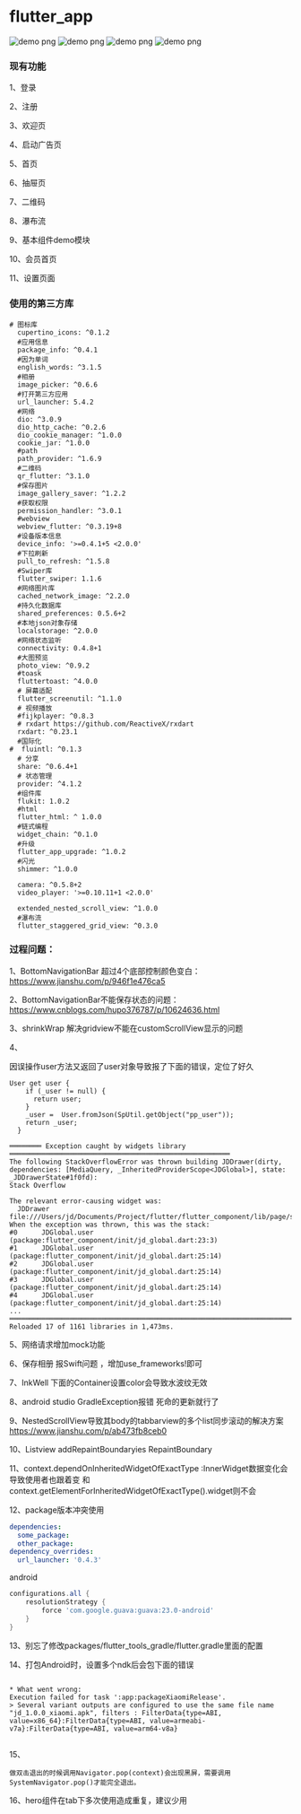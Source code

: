 # flutter_app

![demo png](https://github.com/JDongKhan/flutter_app/blob/master/1.gif "demo")
![demo png](https://github.com/JDongKhan/flutter_app/blob/master/2.gif "demo")
![demo png](https://github.com/JDongKhan/flutter_app/blob/master/3.gif "demo")
![demo png](https://github.com/JDongKhan/flutter_app/blob/master/4.gif "demo")


### 现有功能

1、登录

2、注册

3、欢迎页

4、启动广告页

5、首页

6、抽屉页

7、二维码

8、瀑布流

9、基本组件demo模块

10、会员首页

11、设置页面



### 使用的第三方库

```
# 图标库
  cupertino_icons: ^0.1.2
  #应用信息
  package_info: ^0.4.1
  #因为单词
  english_words: ^3.1.5
  #相册
  image_picker: ^0.6.6
  #打开第三方应用
  url_launcher: 5.4.2
  #网络
  dio: ^3.0.9
  dio_http_cache: ^0.2.6
  dio_cookie_manager: ^1.0.0
  cookie_jar: ^1.0.0
  #path
  path_provider: ^1.6.9
  #二维码
  qr_flutter: ^3.1.0
  #保存图片
  image_gallery_saver: ^1.2.2
  #获取权限
  permission_handler: ^3.0.1
  #webview
  webview_flutter: ^0.3.19+8
  #设备版本信息
  device_info: '>=0.4.1+5 <2.0.0'
  #下拉刷新
  pull_to_refresh: ^1.5.8
  #Swiper库
  flutter_swiper: 1.1.6
  #网络图片库
  cached_network_image: ^2.2.0
  #持久化数据库
  shared_preferences: 0.5.6+2
  #本地json对象存储
  localstorage: ^2.0.0
  #网络状态监听
  connectivity: 0.4.8+1
  #大图预览
  photo_view: ^0.9.2
  #toask
  fluttertoast: ^4.0.0
  # 屏幕适配
  flutter_screenutil: ^1.1.0
  # 视频播放
  #fijkplayer: ^0.8.3
  # rxdart https://github.com/ReactiveX/rxdart
  rxdart: ^0.23.1
  #国际化
#  fluintl: ^0.1.3
  # 分享
  share: ^0.6.4+1
  # 状态管理
  provider: ^4.1.2
  #组件库
  flukit: 1.0.2
  #html
  flutter_html: ^ 1.0.0
  #链式编程
  widget_chain: ^0.1.0
  #升级
  flutter_app_upgrade: ^1.0.2
  #闪光
  shimmer: ^1.0.0

  camera: ^0.5.8+2
  video_player: '>=0.10.11+1 <2.0.0'

  extended_nested_scroll_view: ^1.0.0
  #瀑布流
  flutter_staggered_grid_view: ^0.3.0

```


### 过程问题：

1、BottomNavigationBar 超过4个底部控制颜色变白：https://www.jianshu.com/p/946f1e476ca5

2、BottomNavigationBar不能保存状态的问题：https://www.cnblogs.com/hupo376787/p/10624636.html

3、shrinkWrap 解决gridview不能在customScrollView显示的问题

4、

因误操作user方法又返回了user对象导致报了下面的错误，定位了好久

```
User get user {
    if (_user != null) {
      return user;
    }
    _user =  User.fromJson(SpUtil.getObject("pp_user"));
    return _user;
  }
```



```
════════ Exception caught by widgets library ═══════════════════════════════════════════════════════
The following StackOverflowError was thrown building JDDrawer(dirty, dependencies: [MediaQuery, _InheritedProviderScope<JDGlobal>], state: _JDDrawerState#1f0fd):
Stack Overflow

The relevant error-causing widget was: 
  JDDrawer file:///Users/jd/Documents/Project/flutter/flutter_component/lib/page/scaffold/jd_scaffold_page.dart:36:29
When the exception was thrown, this was the stack: 
#0      JDGlobal.user (package:flutter_component/init/jd_global.dart:23:3)
#1      JDGlobal.user (package:flutter_component/init/jd_global.dart:25:14)
#2      JDGlobal.user (package:flutter_component/init/jd_global.dart:25:14)
#3      JDGlobal.user (package:flutter_component/init/jd_global.dart:25:14)
#4      JDGlobal.user (package:flutter_component/init/jd_global.dart:25:14)
...
════════════════════════════════════════════════════════════════════════════════════════════════════
Reloaded 17 of 1161 libraries in 1,473ms.

```


5、网络请求增加mock功能

6、保存相册 报Swift问题 ，增加use_frameworks!即可

7、InkWell 下面的Container设置color会导致水波纹无效

8、android studio  GradleException报错    死命的更新就行了

9、NestedScrollView导致其body的tabbarview的多个list同步滚动的解决方案  https://www.jianshu.com/p/ab473fb8ceb0

10、Listview addRepaintBoundaryies  RepaintBoundary

11、context.dependOnInheritedWidgetOfExactType :InnerWidget数据变化会导致使用者也跟着变 和  context.getElementForInheritedWidgetOfExactType<ShareDataWidget>().widget则不会

12、package版本冲突使用

```yaml
dependencies:
  some_package:
  other_package:
dependency_overrides:
  url_launcher: '0.4.3'
```

android

```groovy
configurations.all {
    resolutionStrategy {
        force 'com.google.guava:guava:23.0-android'
    }
}
```

13、别忘了修改packages/flutter_tools_gradle/flutter.gradle里面的配置

14、打包Android时，设置多个ndk后会包下面的错误

```
                                                                       
* What went wrong:                                                      
Execution failed for task ':app:packageXiaomiRelease'.                  
> Several variant outputs are configured to use the same file name "jd_1.0.0_xiaomi.apk", filters : FilterData{type=ABI, value=x86_64}:FilterData{type=ABI, value=armeabi-v7a}:FilterData{type=ABI, value=arm64-v8a}
                    
```

15、

```
做双击退出的时候调用Navigator.pop(context)会出现黑屏，需要调用SystemNavigator.pop()才能完全退出。
```

16、hero组件在tab下多次使用造成重复，建议少用
